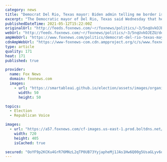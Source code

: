```yaml
---
category: news
title: "Democrat Del Rio, Texas mayor: Biden admin telling me border is 'under control'"
excerpt: "The Democratic mayor of Del Rio, Texas said Wednesday that he believes that the U.S. southern border is “wide open” for illegal immigrants, despite insistence from the Biden administration claiming the opposite."
publishedDateTime: 2021-05-12T15:22:00Z
originalUrl: "http://feeds.foxnews.com/~r/foxnews/politics/~3/5nqUvkOJEZU/democrat-del-rio-texas-mayor-border-wide-open-biden"
webUrl: "http://feeds.foxnews.com/~r/foxnews/politics/~3/5nqUvkOJEZU/democrat-del-rio-texas-mayor-border-wide-open-biden"
ampWebUrl: "https://www.foxnews.com/politics/democrat-del-rio-texas-mayor-border-wide-open-biden.amp"
cdnAmpWebUrl: "https://www-foxnews-com.cdn.ampproject.org/c/s/www.foxnews.com/politics/democrat-del-rio-texas-mayor-border-wide-open-biden.amp"
type: article
quality: 171
heat: 171
published: true

provider:
  name: Fox News
  domain: foxnews.com
  images:
    - url: "https://smartableai.github.io/election/assets/images/organizations/foxnews.com-50x50.jpg"
      width: 50
      height: 50

topics:
  - Election
  - Republican Voice

images:
  - url: "https://a57.foxnews.com/cf-images.us-east-1.prod.boltdns.net/v1/static/694940094001/c3abd5ef-48ad-4a6b-af5c-820341e1b197/0f166762-c33a-4d7b-b7d7-2775f7a82db6/1280x720/match/720/405/image.jpg?ve=1&tl=1"
    width: 720
    height: 405
    isCached: true

secured: "OoYF9p2KCKu4GrR76MNzL2qTP0UB73YyjapheMj1JAs1Hw6Q00g5UsaGLyv6op0zb4XXMta0cm9Ic/TKBoqkovNZLgZMtRO4CXB9A5kmNGreDRwB6J/+AB4QYuVMvAC64K9zLUcGwfv7i7at77N/psmHKhlyJkJk+xLnWzW/gVwyhFqx1bi6+pCjR8ECd4mftdVK/4N9xtHuzHxuYF5WwEO0pgLI7eqbAsVHXOk8IORJscdOAmvSeV9PnhJsH+Qm30t8nPL6chzSpSO2ErKEUkCTB495kex6jHPG2DQBc4JaInjZcjFuBmvezwAW+yEAIBIhLF68IQz5qqNw5zf9O5dh4neWx5rneOwIYeM5tbc=;da66PlcyNoAQ7yQH8RgKdQ=="
---
```


